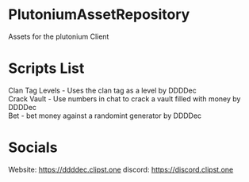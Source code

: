 # PlutoniumAssetRepository
Assets for the plutonium Client

# Scripts List
Clan Tag Levels - Uses the clan tag as a level by DDDDec<br />
Crack Vault - Use numbers in chat to crack a vault filled with money by DDDDec<br />
Bet - bet money against a randomint generator by DDDDec<br />

# Socials
Website: https://ddddec.clipst.one
discord: https://discord.clipst.one
